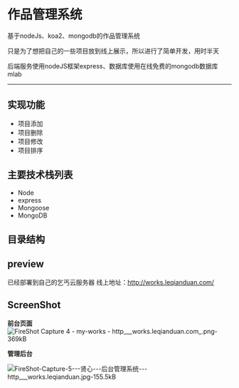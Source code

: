 # 作品管理系统

基于nodeJs、koa2、mongodb的作品管理系统

只是为了想把自己的一些项目放到线上展示，所以进行了简单开发，用时半天

后端服务使用nodeJS框架express、数据库使用在线免费的mongodb数据库mlab

---

## 实现功能
- 项目添加
- 项目删除
- 项目修改
- 项目排序

## 主要技术栈列表
- Node
- express
- Mongoose
- MongoDB
## 目录结构

## preview
已经部署到自己的乞丐云服务器
线上地址：http://works.leqianduan.com/

## ScreenShot
**前台页面**
![FireShot Capture 4 - my-works - http___works.leqianduan.com_.png-369kB][1]

**管理后台**

![FireShot-Capture-5---贤心---后台管理系统---http___works.leqianduan.jpg-155.5kB][2]


  [1]: http://static.zybuluo.com/wp0214/2ft2lrwqdhck4q1ar6n5qh7w/FireShot%20Capture%204%20-%20my-works%20-%20http___works.leqianduan.com_.png
  [2]: http://static.zybuluo.com/wp0214/9f00kyu9pckthg83a44r5lxn/FireShot-Capture-5---%E8%B4%A4%E5%BF%83---%E5%90%8E%E5%8F%B0%E7%AE%A1%E7%90%86%E7%B3%BB%E7%BB%9F---http___works.leqianduan.jpg
